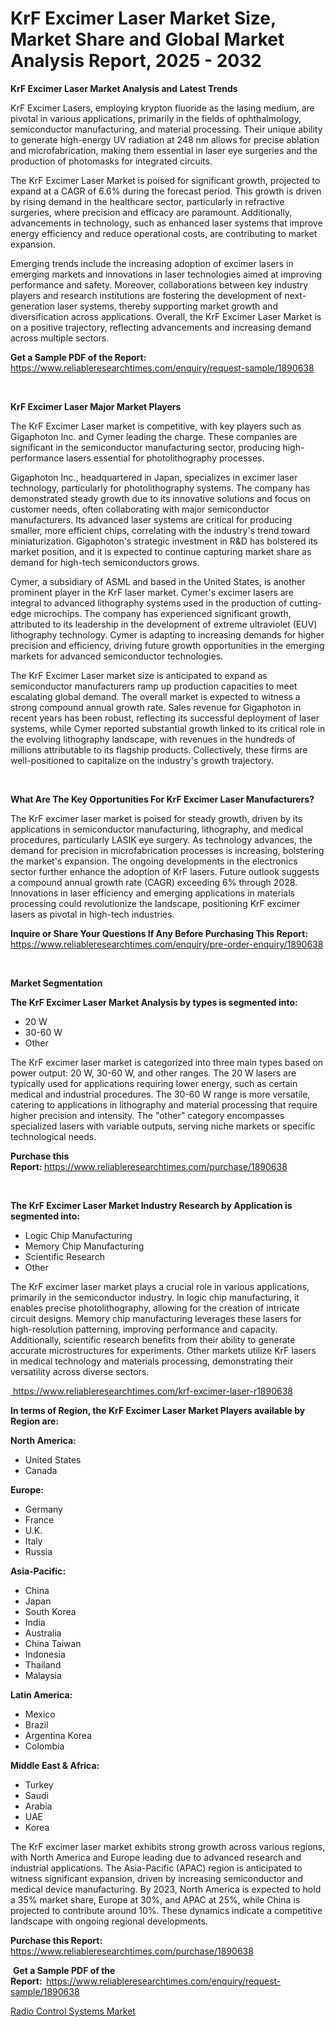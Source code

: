 <p><h1>KrF Excimer Laser Market Size, Market Share and Global Market Analysis Report, 2025 - 2032</h1></p><p><strong>KrF Excimer Laser Market Analysis and Latest Trends</strong></p>
<p><p>KrF Excimer Lasers, employing krypton fluoride as the lasing medium, are pivotal in various applications, primarily in the fields of ophthalmology, semiconductor manufacturing, and material processing. Their unique ability to generate high-energy UV radiation at 248 nm allows for precise ablation and microfabrication, making them essential in laser eye surgeries and the production of photomasks for integrated circuits.</p><p>The KrF Excimer Laser Market is poised for significant growth, projected to expand at a CAGR of 6.6% during the forecast period. This growth is driven by rising demand in the healthcare sector, particularly in refractive surgeries, where precision and efficacy are paramount. Additionally, advancements in technology, such as enhanced laser systems that improve energy efficiency and reduce operational costs, are contributing to market expansion. </p><p>Emerging trends include the increasing adoption of excimer lasers in emerging markets and innovations in laser technologies aimed at improving performance and safety. Moreover, collaborations between key industry players and research institutions are fostering the development of next-generation laser systems, thereby supporting market growth and diversification across applications. Overall, the KrF Excimer Laser Market is on a positive trajectory, reflecting advancements and increasing demand across multiple sectors.</p></p>
<p><strong>Get a Sample PDF of the Report:&nbsp;</strong> <a href="https://www.reliableresearchtimes.com/enquiry/request-sample/1890638?utm_campaign=2638&utm_medium=2&utm_source=Github&utm_content=ia&utm_term=06042025&utm_id=krf-excimer-laser">https://www.reliableresearchtimes.com/enquiry/request-sample/1890638</a></p>
<p>&nbsp;</p>
<p><strong>KrF Excimer Laser Major Market Players</strong></p>
<p><p>The KrF Excimer Laser market is competitive, with key players such as Gigaphoton Inc. and Cymer leading the charge. These companies are significant in the semiconductor manufacturing sector, producing high-performance lasers essential for photolithography processes.</p><p>Gigaphoton Inc., headquartered in Japan, specializes in excimer laser technology, particularly for photolithography systems. The company has demonstrated steady growth due to its innovative solutions and focus on customer needs, often collaborating with major semiconductor manufacturers. Its advanced laser systems are critical for producing smaller, more efficient chips, correlating with the industry's trend toward miniaturization. Gigaphoton's strategic investment in R&D has bolstered its market position, and it is expected to continue capturing market share as demand for high-tech semiconductors grows.</p><p>Cymer, a subsidiary of ASML and based in the United States, is another prominent player in the KrF laser market. Cymer's excimer lasers are integral to advanced lithography systems used in the production of cutting-edge microchips. The company has experienced significant growth, attributed to its leadership in the development of extreme ultraviolet (EUV) lithography technology. Cymer is adapting to increasing demands for higher precision and efficiency, driving future growth opportunities in the emerging markets for advanced semiconductor technologies.</p><p>The KrF Excimer Laser market size is anticipated to expand as semiconductor manufacturers ramp up production capacities to meet escalating global demand. The overall market is expected to witness a strong compound annual growth rate. Sales revenue for Gigaphoton in recent years has been robust, reflecting its successful deployment of laser systems, while Cymer reported substantial growth linked to its critical role in the evolving lithography landscape, with revenues in the hundreds of millions attributable to its flagship products. Collectively, these firms are well-positioned to capitalize on the industry's growth trajectory.</p></p>
<p>&nbsp;</p>
<p><strong>What Are The Key Opportunities For KrF Excimer Laser Manufacturers?</strong></p>
<p><p>The KrF excimer laser market is poised for steady growth, driven by its applications in semiconductor manufacturing, lithography, and medical procedures, particularly LASIK eye surgery. As technology advances, the demand for precision in microfabrication processes is increasing, bolstering the market's expansion. The ongoing developments in the electronics sector further enhance the adoption of KrF lasers. Future outlook suggests a compound annual growth rate (CAGR) exceeding 6% through 2028. Innovations in laser efficiency and emerging applications in materials processing could revolutionize the landscape, positioning KrF excimer lasers as pivotal in high-tech industries.</p></p>
<p><strong>Inquire or Share Your Questions If Any Before Purchasing This Report:</strong> <a href="https://www.reliableresearchtimes.com/enquiry/pre-order-enquiry/1890638?utm_campaign=2638&utm_medium=2&utm_source=Github&utm_content=ia&utm_term=06042025&utm_id=krf-excimer-laser">https://www.reliableresearchtimes.com/enquiry/pre-order-enquiry/1890638</a></p>
<p>&nbsp;</p>
<p><strong>Market Segmentation</strong></p>
<p><strong>The KrF Excimer Laser Market Analysis by types is segmented into:</strong></p>
<p><ul><li>20 W</li><li>30-60 W</li><li>Other</li></ul></p>
<p><p>The KrF excimer laser market is categorized into three main types based on power output: 20 W, 30-60 W, and other ranges. The 20 W lasers are typically used for applications requiring lower energy, such as certain medical and industrial procedures. The 30-60 W range is more versatile, catering to applications in lithography and material processing that require higher precision and intensity. The "other" category encompasses specialized lasers with variable outputs, serving niche markets or specific technological needs.</p></p>
<p><strong>Purchase this Report:&nbsp;</strong><a href="https://www.reliableresearchtimes.com/purchase/1890638?utm_campaign=2638&utm_medium=2&utm_source=Github&utm_content=ia&utm_term=06042025&utm_id=krf-excimer-laser">https://www.reliableresearchtimes.com/purchase/1890638</a></p>
<p>&nbsp;</p>
<p><strong>The KrF Excimer Laser Market Industry Research by Application is segmented into:</strong></p>
<p><ul><li>Logic Chip Manufacturing</li><li>Memory Chip Manufacturing</li><li>Scientific Research</li><li>Other</li></ul></p>
<p><p>The KrF excimer laser market plays a crucial role in various applications, primarily in the semiconductor industry. In logic chip manufacturing, it enables precise photolithography, allowing for the creation of intricate circuit designs. Memory chip manufacturing leverages these lasers for high-resolution patterning, improving performance and capacity. Additionally, scientific research benefits from their ability to generate accurate microstructures for experiments. Other markets utilize KrF lasers in medical technology and materials processing, demonstrating their versatility across diverse sectors.</p></p>
<p><a href="https://www.reliableresearchtimes.com/krf-excimer-laser-r1890638?utm_campaign=2638&utm_medium=2&utm_source=Github&utm_content=ia&utm_term=06042025&utm_id=krf-excimer-laser">&nbsp;https://www.reliableresearchtimes.com/krf-excimer-laser-r1890638</a></p>
<p><strong>In terms of Region, the KrF Excimer Laser Market Players available by Region are:</strong></p>
<p>
    <p> <strong> North America: </strong>
        <ul>
            <li>United States</li>
            <li>Canada</li>
        </ul>
        </p> 
    <p> <strong> Europe: </strong>
        <ul>
            <li>Germany</li>
            <li>France</li>
            <li>U.K.</li>
            <li>Italy</li>
            <li>Russia</li>
        </ul>
        </p> 
    <p> <strong> Asia-Pacific: </strong>
        <ul>
            <li>China</li>
            <li>Japan</li>
            <li>South Korea</li>
            <li>India</li>
            <li>Australia</li>
            <li>China Taiwan</li>
            <li>Indonesia</li>
            <li>Thailand</li>
            <li>Malaysia</li>
        </ul>
        </p> 
    <p> <strong> Latin America: </strong>
        <ul>
            <li>Mexico</li>
            <li>Brazil</li>
            <li>Argentina Korea</li>
            <li>Colombia</li>
        </ul>
        </p> 
    <p> <strong> Middle East & Africa: </strong>
        <ul>
            <li>Turkey</li>
            <li>Saudi</li>
            <li>Arabia</li>
            <li>UAE</li>
            <li>Korea</li>
        </ul>
    </p>
    </p>
<p><p>The KrF excimer laser market exhibits strong growth across various regions, with North America and Europe leading due to advanced research and industrial applications. The Asia-Pacific (APAC) region is anticipated to witness significant expansion, driven by increasing semiconductor and medical device manufacturing. By 2023, North America is expected to hold a 35% market share, Europe at 30%, and APAC at 25%, while China is projected to contribute around 10%. These dynamics indicate a competitive landscape with ongoing regional developments.</p></p>
<p><strong>Purchase this Report: </strong><a href="https://www.reliableresearchtimes.com/purchase/1890638?utm_campaign=2638&utm_medium=2&utm_source=Github&utm_content=ia&utm_term=06042025&utm_id=krf-excimer-laser">https://www.reliableresearchtimes.com/purchase/1890638</a></p>
<p>&nbsp;<strong>Get a Sample PDF of the Report:&nbsp;&nbsp;</strong><a href="https://www.reliableresearchtimes.com/enquiry/request-sample/1890638?utm_campaign=2638&utm_medium=2&utm_source=Github&utm_content=ia&utm_term=06042025&utm_id=krf-excimer-laser">https://www.reliableresearchtimes.com/enquiry/request-sample/1890638</a></p>
<p><strong></strong></p>
<p><p><a href="https://github.com/waverlyam689/Market-Research-Report-List-1/blob/main/radio-control-systems-market.md?utm_campaign=2638&utm_medium=2&utm_source=Github&utm_content=ia&utm_term=06042025&utm_id=krf-excimer-laser">Radio Control Systems Market</a></p></p>